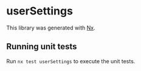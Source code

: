 # userSettings

This library was generated with [Nx](https://nx.dev).

## Running unit tests

Run `nx test userSettings` to execute the unit tests.
